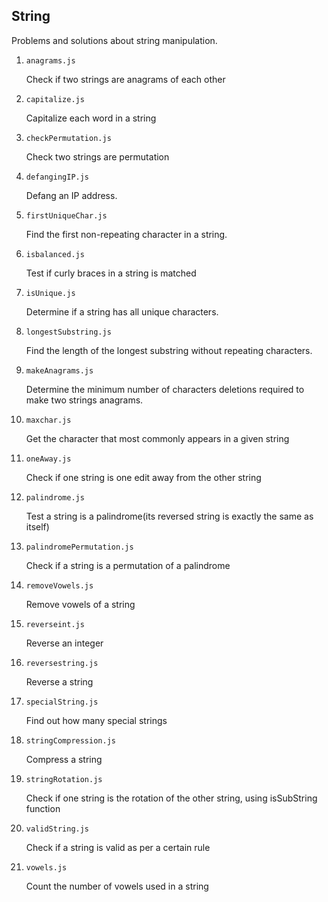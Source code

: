 ## String

Problems and solutions about string manipulation.

1.  `anagrams.js`

    Check if two strings are anagrams of each other

2.  `capitalize.js`

    Capitalize each word in a string

3.  `checkPermutation.js`

    Check two strings are permutation

4.  `defangingIP.js`

    Defang an IP address.

5.  `firstUniqueChar.js`

    Find the first non-repeating character in a string.

6.  `isbalanced.js`

    Test if curly braces in a string is matched

7.  `isUnique.js`

    Determine if a string has all unique characters.

8.  `longestSubstring.js`

    Find the length of the longest substring without repeating characters.

9.  `makeAnagrams.js`

    Determine the minimum number of characters deletions required to make two strings anagrams.

10. `maxchar.js`

    Get the character that most commonly appears in a given string

11. `oneAway.js`

    Check if one string is one edit away from the other string

12. `palindrome.js`

    Test a string is a palindrome(its reversed string is exactly the same as itself)

13. `palindromePermutation.js`

    Check if a string is a permutation of a palindrome

14. `removeVowels.js`

    Remove vowels of a string

15. `reverseint.js`

    Reverse an integer

16. `reversestring.js`

    Reverse a string

17. `specialString.js`

    Find out how many special strings

18. `stringCompression.js`

    Compress a string

19. `stringRotation.js`

    Check if one string is the rotation of the other string, using isSubString function

20. `validString.js`

    Check if a string is valid as per a certain rule

21. `vowels.js`

    Count the number of vowels used in a string
